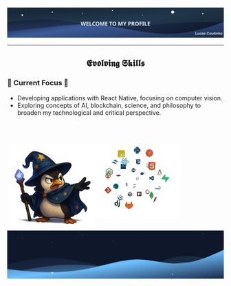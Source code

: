 ![](header.svg)

---

<!--Languages and Tools Section-->       
<h2 align="center">𝕰𝖛𝖔𝖑𝖛𝖎𝖓𝖌 𝕾𝖐𝖎𝖑𝖑𝖘</h2> 

### 🔭 Current Focus 🚀
<ul align="left">
  <li>Developing applications with React Native, focusing on computer vision.</li>
  <li>Exploring concepts of AI, blockchain, science, and philosophy to broaden my technological and critical perspective.</li>
</ul>
</br>
</br>
</br>
<div>
  <img align="left" width="40%" src="./pinguim.png">
</div>
<picture>
  <img align="left" width="40%" alt="GIF description" src="./Skills_Animation_Transparent.gif">
</picture>
   
![](footer.svg)
